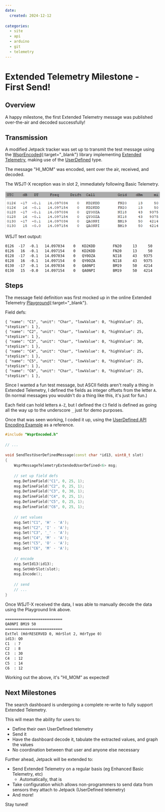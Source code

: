 ```yaml
---
date:
  created: 2024-12-12

categories:
  - site
  - api
  - arduino
  - git
  - telemetry
---
```



# Extended Telemetry Milestone - First Send!

## Overview

A happy milestone, the first Extended Telemetry message was published over-the-air and decoded successfully!

<!-- more -->


## Transmission

A modified Jetpack tracker was set up to transmit the test message using the [WsprEncoded](https://github.com/traquito/WsprEncoded){:target="_blank"} library implementing [Extended Telemetry](../../../pro/telemetry/code/README.md), making use of the [UserDefined](../../../pro/telemetry/code/userdefined/README.md) type.

The message "HI_MOM" was encoded, sent over the air, received, and decoded.

The WSJT-X reception was in slot 2, immediately following Basic Telemetry.

![](image.png)

WSJT text output:
```
0126  -17  -0.1   14.097034    0   KD2KDD        FN20     13     50
0126   16  -0.1   14.097154    0   KD2KDD        FN20     13     50
0128  -17  -0.1   14.097034    0   QY0OZA        NI18     43   9375
0128   16  -0.1   14.097154    0   QY0OZA        NI18     43   9375
0130  -17  -0.1   14.097034    0   QA0NPI        BM19     50   4214
0130   15  -0.0   14.097154    0   QA0NPI        BM19     50   4214
```



## Steps

The message field definition was first mocked up in the online Extended Telemetry [Playground](https://traquito.github.io/pro/codec/?codec=%7B%20%22name%22%3A%20%22C1%22%2C%20%20%20%20%22unit%22%3A%20%22Char%22%2C%20%20%22lowValue%22%3A%20%20%200%2C%20%22highValue%22%3A%2025%2C%20%20%20%20%22stepSize%22%3A%201%20%20%20%20%7D%2C%0A%7B%20%22name%22%3A%20%22C2%22%2C%20%20%20%20%22unit%22%3A%20%22Char%22%2C%20%20%22lowValue%22%3A%20%20%200%2C%20%22highValue%22%3A%2025%2C%20%20%20%20%22stepSize%22%3A%201%20%20%20%20%7D%2C%0A%7B%20%22name%22%3A%20%22C3%22%2C%20%20%20%20%22unit%22%3A%20%22Char%22%2C%20%20%22lowValue%22%3A%20%20%200%2C%20%22highValue%22%3A%2030%2C%20%20%20%20%22stepSize%22%3A%201%20%20%20%20%7D%2C%0A%7B%20%22name%22%3A%20%22C4%22%2C%20%20%20%20%22unit%22%3A%20%22Char%22%2C%20%20%22lowValue%22%3A%20%20%200%2C%20%22highValue%22%3A%2025%2C%20%20%20%20%22stepSize%22%3A%201%20%20%20%20%7D%2C%0A%7B%20%22name%22%3A%20%22C5%22%2C%20%20%20%20%22unit%22%3A%20%22Char%22%2C%20%20%22lowValue%22%3A%20%20%200%2C%20%22highValue%22%3A%2025%2C%20%20%20%20%22stepSize%22%3A%201%20%20%20%20%7D%2C%0A%7B%20%22name%22%3A%20%22C6%22%2C%20%20%20%20%22unit%22%3A%20%22Char%22%2C%20%20%22lowValue%22%3A%20%20%200%2C%20%22highValue%22%3A%2025%2C%20%20%20%20%22stepSize%22%3A%201%20%20%20%20%7D%2C&decode=QA0NPI%20BM19%2050%0A&encode=Q0%202%207%208%2030%2012%2014%2012){:target="_blank"}.

Field defs:
```
{ "name": "C1", "unit": "Char", "lowValue": 0, "highValue": 25, "stepSize": 1 },
{ "name": "C2", "unit": "Char", "lowValue": 0, "highValue": 25, "stepSize": 1 },
{ "name": "C3", "unit": "Char", "lowValue": 0, "highValue": 30, "stepSize": 1 },
{ "name": "C4", "unit": "Char", "lowValue": 0, "highValue": 25, "stepSize": 1 },
{ "name": "C5", "unit": "Char", "lowValue": 0, "highValue": 25, "stepSize": 1 },
{ "name": "C6", "unit": "Char", "lowValue": 0, "highValue": 25, "stepSize": 1 },
```

Since I wanted a fun test message, but ASCII fields aren't really a thing in Extended Telemetry, I defined the fields as integer offsets from the letter `A`. (In normal messages you wouldn't do a thing like this, it's just for fun.)

Each field can hold letters `A-Z`, but I defined the `C3` field is defined as going all the way up to the underscore `_` just for demo purposes.

Once that was seen working, I coded it up, using the [UserDefined API Encoding Example](../../../pro/telemetry/code/userdefined/README.md#encoding-example) as a reference.

```c++
#include "WsprEncoded.h"

// ...

void SendTestUserDefinedMessage(const char *id13, uint8_t slot)
{
    WsprMessageTelemetryExtendedUserDefined<6> msg;

    // set up field defs
    msg.DefineField("C1", 0, 25, 1);
    msg.DefineField("C2", 0, 25, 1);
    msg.DefineField("C3", 0, 30, 1);
    msg.DefineField("C4", 0, 25, 1);
    msg.DefineField("C5", 0, 25, 1);
    msg.DefineField("C6", 0, 25, 1);

    // set values
    msg.Set("C1", 'H' - 'A');
    msg.Set("C2", 'I' - 'A');
    msg.Set("C3", '_' - 'A');
    msg.Set("C4", 'M' - 'A');
    msg.Set("C5", 'O' - 'A');
    msg.Set("C6", 'M' - 'A');

    // encode
    msg.SetId13(id13);
    msg.SetHdrSlot(slot);
    msg.Encode();

    // send
    // ...
}
```

Once WSJT-X received the data, I was able to manually decode the data using the Playground link above.

```
==========================
QA0NPI BM19 50
==========================
ExtTel (HdrRESERVED 0, HdrSlot 2, HdrType 0)
id13: Q0
C1  : 7
C2  : 8
C3  : 30
C4  : 12
C5  : 14
C6  : 12
```

Working out the above, it's "HI_MOM" as expected!


## Next Milestones

The search dashboard is undergoing a complete re-write to fully support Extended Telemetry.

This will mean the ability for users to:

- Define their own UserDefined telemetry
- Send it
- Have the dashboard decode it, tabulate the extracted values, and graph the values
- No coordination between that user and anyone else necessary

Further ahead, Jetpack will be extended to:

- Send Extended Telemetry on a regular basis (eg Enhanced Basic Telemetry, etc)
    - Automatically, that is
- Take configuration which allows non-programmers to send data from sensors they attach to Jetpack (UserDefined telemetry)
- And more!

Stay tuned!
